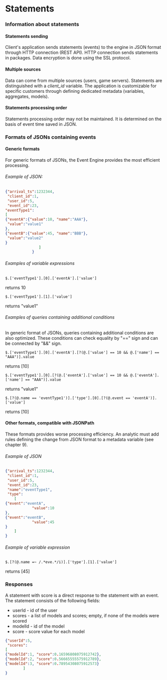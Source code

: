 # Statements #
### Information about statements ###
#### Statements sending ####
Client's application sends statements (events) to the engine in JSON format through HTTP connection (REST API). HTTP connection sends statements in packages. Data encryption is done using the SSL protocol.
#### Multiple sources ####
Data can come from multiple sources (users, game servers). Statements are distinguished with a *client_id* variable. The application is customizable for specific customers through defining dedicated metadata (variables, aggregates, models).
#### Statements processing order ####
Statements processing order may not be maintained. It is determined on the basis of event time saved in JSON.
### Formats of JSONs containing events ###
#### Generic formats ####
For generic formats of JSONs, the Event Engine provides the most efficient processing.

###### Example of JSON: ######
```json
{"arrival_ts":1232344,  
 "client_id":1, 
 "user_id":5, 
 "event_id":23,
"eventType1":
[
{"eventA":{"value":10, "name":"AAA"},
 "value":"value1"
},
{"eventB":{"value":45, "name":"BBB"},
 "value":"value2" 		
}
			   ]
			}
```
###### Examples of variable expressions ######
```
$.['eventType1'].[0].['eventA'].['value']
``` 
returns 10

```
$.['eventType1'].[1].['value']
``` 
returns "value1"

###### Examples of queries containing additional conditions ######
In generic format of JSONs, queries containing additional conditions are also optimized. These conditions can check equality by "==" sign and can be connected by "&&" sign.

```
$.['eventType1'].[0].['eventA'].[?(@.['value'] == 10 && @.['name'] == "AAA")].value
```
 returns [10]

```
$.['eventType1'].[0].[?(@.['eventA'].['value'] == 10 && @.['eventA'].['name'] == "AAA")].value
```
 returns "value1"

```
$.[?(@.name == 'eventType1')].['type'].[0].[?(@.event == 'eventA')].['value']
```
 returns [10]

#### Other formats, compatible with JSONPath ####
These formats provides worse processing efficiency. An analytic must add rules defining the change from JSON format to a metadata variable (see chapter 9).

###### Example of JSON ######
```json
{"arrival_ts":1232344,  
 "client_id":1, 
 "user_id":5, 
 "event_id":23,
 "name":"eventType1",
 "type":
 	[
{"event":"eventA",
 	 	    "value":10
},
{"event":"eventB",
 	 	    "value":45
}
 	]
}
```

###### Example of variable expression ######
```
$.[?(@.name =~ /.*eve.*/i)].['type'].[1].['value']
```
returns [45]

### Responses ###
A statement with score is a direct response to the statement with an event.
The statement consists of the following fields:

- userId - id of the user
- scores - a list of models and scores; empty, if none of the models were scored
- modelId - id of the model
- score - score value for each model

```json
{"userId":5, 
 "scores":
[ 
{"modelId":1, "score":0.16596808075912742},
{"modelId":2, "score":0.56665555575912789},
{"modelId":3, "score":0.78954308075912573}
    	]
}
```